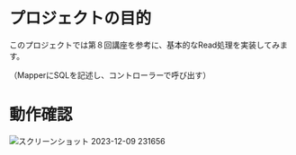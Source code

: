 # プロジェクトの目的
このプロジェクトでは第８回講座を参考に、基本的なRead処理を実装してみます。

（MapperにSQLを記述し、コントローラーで呼び出す）
# 動作確認
![スクリーンショット 2023-12-09 231656](https://github.com/momokoshinkawa/task8/assets/146909506/d1214d7e-c516-4744-9a9a-f42b5edacf46)


